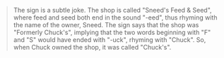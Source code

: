 > The sign is a subtle joke. The shop is called "Sneed's Feed & Seed", where feed and seed both end in the sound "-eed", thus rhyming with the name of the owner, Sneed. The sign says that the shop was "Formerly Chuck's", implying that the two words beginning with "F" and "S" would have ended with "-uck", rhyming with "Chuck". So, when Chuck owned the shop, it was called "Chuck's".
